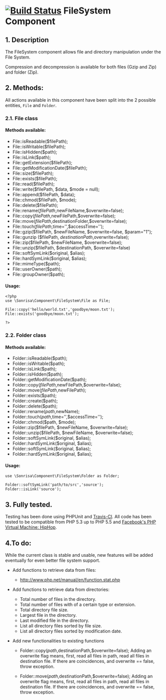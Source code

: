 # [![Build Status](https://travis-ci.org/sonrisa/filesystem-component.png?branch=master)](https://travis-ci.org/sonrisa/filesystem-component) FileSystem Component

## 1. Description
The FileSystem component allows file and directory manipulation under the File System.

Compression and decompression is available for both files (Gzip and Zip) and folder (Zip).

## 2. Methods:
All actions available in this component have been split into the 2 possible entities, `File` and `Folder`.

### 2.1. File class

#### Methods available:
- File::isReadable($filePath);
- File::isWritable($filePath);
- File::isHidden($path);
- File::isLink($path);
- File::getExtension($filePath);
- File::getModificationDate($filePath);
- File::size($filePath);
- File::exists($filePath);
- File::read($filePath);
- File::write($filePath, $data, $mode = null);
- File::append($filePath, $data);
- File::chmod($filePath, $mode);
- File::delete($filePath);
- File::rename($filePath,$newFileName,$overwrite=false);
- File::copy($filePath,$newFilePath,$overwrite=false);
- File::move($filePath,$destinationFolder,$overwrite=false);
- File::touch($filePath,$time='',$accessTime='');
- File::gzip($filePath, $newFileName, $overwrite=false, $param="1");
- File::gunzip ($filePath, $destinationPath,$overwrite=false);
- File::zip($filePath, $newFileName, $overwrite=false);
- File::unzip($filePath, $destinationPath, $overwrite=false)
- File::softSymLink($original, $alias);
- File::hardSymLink($original, $alias);
- File::mimeType($path);
- File::userOwner($path);
- File::groupOwner($path);


#### Usage:
```
<?php
use \Sonrisa\Component\FileSystem\File as File;

File::copy('hello/world.txt','goodbye/moon.txt');
File::exists('goodbye/moon.txt');

?>
```

### 2.2. Folder class
#### Methods available:
- Folder::isReadable($path);
- Folder::isWritable($path);
- Folder::isLink($path);
- Folder::isHidden($path);
- Folder::getModificationDate($path);
- Folder::copy($filePath,$newFilePath,$overwrite=false);
- Folder::move($filePath,$newFilePath);
- Folder::exists($path);
- Folder::create($path);
- Folder::delete($path);
- Folder::rename($path,$newName);
- Folder::touch($path,$time='',$accessTime='');
- Folder::chmod($path, $mode);
- Folder::zip($filePath, $newFileName, $overwrite=false);
- Folder::unzip($filePath, $newFileName, $overwrite=false);
- Folder::softSymLink($original, $alias);
- Folder::hardSymLink($original, $alias);
- Folder::softSymLink($original, $alias);
- Folder::hardSymLink($original, $alias);


#### Usage:
```
use \Sonrisa\Component\FileSystem\Folder as Folder;

Folder::softSymLink('path/to/src','source');
Folder::isLink('source');
```


## 3. Fully tested.
Testing has been done using PHPUnit and [Travis-CI](https://travis-ci.org). All code has been tested to be compatible from PHP 5.3 up to PHP 5.5 and [Facebook's PHP Virtual Machine: HipHop](http://hiphop-php.com).


## 4.To do:
While the current class is stable and usable, new features will be added eventually for even better file system support.

- Add functions to retrieve data from files:
    - http://www.php.net/manual/en/function.stat.php

- Add functions to retrieve data from directories:
    - Total number of files in the directory.
    - Total number of files with of a certain type or extension.
    - Total directory file size.
    - Largest file in the directory.
    - Last modified file in the directory.   
    - List all directory files sorted by file size.
    - List all directory files sorted by modification date.    

- Add new functionalities to existing functions

    - Folder::copy($path,$destinationPath,$overwrite=false); 
        Adding an overwrite flag means, first, read all files in path, read all files in destination file. If there are coincidences, and overwrite == false, throw exception.

    -  Folder::move($path,$destinationPath,$overwrite=false); 
        Adding an overwrite flag means, first, read all files in path, read all files in destination file. If there are coincidences, and overwrite == false, throw exception.